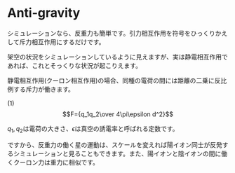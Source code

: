 # Anti-gravity

シミュレーションなら、反重力も簡単です。引力相互作用を符号をひっくりかえして斥力相互作用にするだけです。

架空の状況をシミュレーションしているように見えますが、実は静電相互作用であれば、これとそっくりな状況が起こりえます。

静電相互作用(クーロン相互作用)の場合、同種の電荷の間には距離の二乗に反比例する斥力が働きます。

(1)$$F={q_1q_2\over 4\pi\epsilon d^2}$$

$q_1, q_2$は電荷の大きさ、$\epsilon$は真空の誘電率と呼ばれる定数です。

ですから、反重力の働く星の運動は、スケールを変えれば陽イオン同士が反発するシミュレーションと見ることもできます。また、陽イオンと陰イオンの間に働くクーロン力は重力に相似です。
